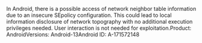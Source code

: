 In Android, there is a possible access of network neighbor table information due to an insecure SEpolicy configuration. This could lead to local information disclosure of network topography with no additional execution privileges needed. User interaction is not needed for exploitation.Product: AndroidVersions: Android-13Android ID: A-171572148